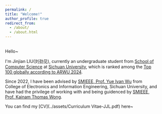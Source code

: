 ```yaml
---
permalink: /
title: "Welcome!"
author_profile: true
redirect_from: 
  - /about/
  - /about.html
---
```


<br>
Hello~  
  
I'm Jinjian LIU(刘劲见), currently an undergraduate student from [School of Computer Science](https://cs.scu.edu.cn/) at [Sichuan University](https://www.scu.edu.cn/), which is ranked among the [Top 100 globally according to ARWU 2024](https://www.shanghairanking.com/institution/sichuan-university).  

Since 2022, I have been advised by [SMIEEE, Prof. Yue Ivan Wu](https://scholar.google.com/citations?user=3hAyJWwAAAAJ&hl=en&oi=ao) from College of Electronics and Information Engineering, Sichuan University, and have had the privilege of working with and being guidenced by [SMIEEE, Prof. Kainam Thomas Wong](https://www.scopus.com/authid/detail.uri?authorId=7404759216). 


<!--
My research interests include:

***Optimization, Signal Processing, Image Processing, Wireless Communications, Deep Learning and other AI related areas.***

And I am always inspired to explore and learn more about other new areas！
-->
<!--
<p style="color:blue; font-size: 20px; font-weight: bold;">
I am currently seeking PhD/MPhil positions with scholarship starting in Fall 2025! Please contact me if there're any availble positions.
</p>
-->

You can find my [CV](../assets/Curriculum Vitae-JJL.pdf) here~
